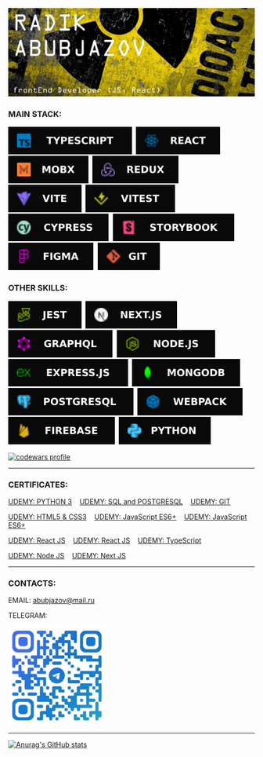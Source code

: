 <img src="icons/RADIK.jpg" alt="banner">

### MAIN STACK:

<img src="icons/TypeScript.svg" alt="ts">&nbsp;
<img src="icons/React.svg" alt="react">&nbsp;
<img src="icons/MobX.svg" alt="mobx">&nbsp; 
<img src="icons/Redux.svg" alt="redux">&nbsp; 
<img src="icons/Vite.svg" alt="vite">&nbsp; 
<img src="icons/Vitest.svg" alt="vitest">&nbsp; 
<img src="icons/Cypress.svg" alt="cypress">&nbsp; 
<img src="icons/Storybook.svg" alt="storybook">&nbsp; 
<img src="icons/Figma.svg" alt="figma">&nbsp; 
<img src="icons/Git.svg" alt="git">

### OTHER SKILLS:

<img  src="icons/Jest.svg" alt="jest">&nbsp; 
<img  src="icons/NextJS.svg" alt="next.js">&nbsp; 
<img  src="icons/GraphQL.svg" alt="graphql">&nbsp; 
<img  src="icons/Node.svg" alt="node">&nbsp; 
<img  src="icons/Express.svg" alt="express.js">&nbsp; 
<img  src="icons/MongoDB.svg" alt="mongodb">&nbsp; 
<img  src="icons/Postgresql.svg" alt="postgresql">&nbsp; 
<img  src="icons/Webpack.svg" alt="webpack">&nbsp; 
<img  src="icons/Firebase.svg" alt="firebase">&nbsp; 
<img  src="icons/Python.svg" alt="python">

<a target="_blank" rel="noopener noreferrer" href="https://www.codewars.com/users/Abubjazov"><img src="https://www.codewars.com/users/Abubjazov/badges/large" alt="codewars profile"></a>

---

### CERTIFICATES:

<a target="_blank" rel="noopener noreferrer" href="https://www.udemy.com/certificate/UC-5d544e83-3130-42df-9857-1eb0be7f2ded/">UDEMY: PYTHON 3</a>&nbsp;&nbsp;&nbsp;
<a target="_blank" rel="noopener noreferrer" href="https://www.udemy.com/certificate/UC-3fe34770-dab3-4771-ad1d-cb7b75b31871/">UDEMY: SQL and POSTGRESQL</a>&nbsp;&nbsp;&nbsp;
<a target="_blank" rel="noopener noreferrer" href="https://www.udemy.com/certificate/UC-aa5f9c4d-6dc1-484f-8371-c42fe82c1ace/">UDEMY: GIT</a><br>

<a target="_blank" rel="noopener noreferrer" href="https://www.udemy.com/certificate/UC-38b56ec8-76d7-405f-bed0-a0cfb2029076/">UDEMY: HTML5 & CSS3</a>&nbsp;&nbsp;&nbsp;
<a target="_blank" rel="noopener noreferrer" href="https://www.udemy.com/certificate/UC-6aa811df-274c-46be-9fbb-78652ff50aa9/">UDEMY: JavaScript ES6+</a>&nbsp;&nbsp;&nbsp;
<a target="_blank" rel="noopener noreferrer" href="https://www.udemy.com/certificate/UC-0612fb88-13f2-484c-92d5-007facf04595/">UDEMY: JavaScript ES6+</a><br>

<a target="_blank" rel="noopener noreferrer" href="https://www.udemy.com/certificate/UC-4e5d6ac3-d3f2-45af-9330-0c2415fccd7c/">UDEMY: React JS</a>&nbsp;&nbsp;&nbsp;
<a target="_blank" rel="noopener noreferrer" href="https://www.udemy.com/certificate/UC-f1e26658-a32d-4b99-be0a-c27815115a9d/">UDEMY: React JS</a>&nbsp;&nbsp;&nbsp;
<a target="_blank" rel="noopener noreferrer" href="https://www.udemy.com/certificate/UC-ef13799e-5d0c-46a9-9f61-97b56236c26c/">UDEMY: TypeScript</a><br>

<a target="_blank" rel="noopener noreferrer" href="https://www.udemy.com/certificate/UC-95871b87-e70f-4688-8a67-829d87d300a7/">UDEMY: Node JS</a>&nbsp;&nbsp;&nbsp;
<a target="_blank" rel="noopener noreferrer" href="https://www.udemy.com/certificate/UC-9c7f70fa-30b1-45de-bf61-679750353947/">UDEMY: Next JS</a>


---

### CONTACTS:

EMAIL: abubjazov@mail.ru<br>

TELEGRAM:<br>

<a target="_blank" rel="noopener noreferrer" href="https://t.me/abubjazov"><img height="200px"  src="icons/telegram_qr.jpg" alt="telegram-QR"></a>

---

[![Anurag's GitHub stats](https://github-readme-stats.vercel.app/api?username=abubjazov&show_icons=true&theme=dark)](https://github.com/anuraghazra/github-readme-stats)
